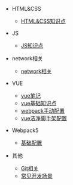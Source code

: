 - HTML&CSS

  - [HTML&CSS知识点](./html&css/1.html总结.md)
- JS

  - [JS知识点](./js/2.JS.md)
- network相关

  - [network相关](./others/05.网络相关.md)
- VUE

  - [vue笔记](./vue/3.vue笔记.md)
  - [vue基础知识点](./vue/4.vue基础阶段知识点总结.md)
  - [webpack手动配置](./vue/1.webpack配置.md)
  - [vue洁净脚手架配置](./vue/2.vue洁净脚手架配置.md)
- Webpack5

  - [基础配置](./webpack//1.base.md)
- 其他

  - [Git相关](./others/3.git相关操作.md)
  - [常见开发场景](./others/1.常见开发场景代码.md)